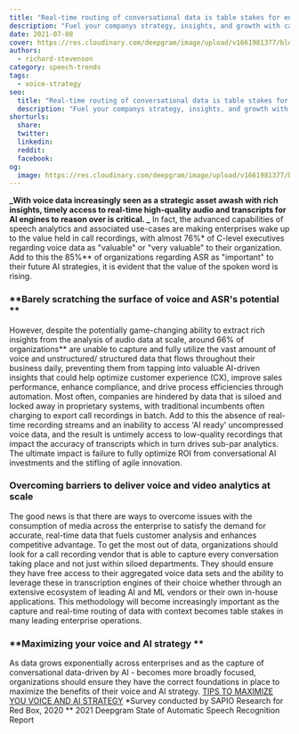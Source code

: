 ```yaml
---
title: "Real-time routing of conversational data is table stakes for enterprises"
description: "Fuel your companys strategy, insights, and growth with capturing and using the valuable voice data from all your meetings, phone calls, and video conferences."
date: 2021-07-08
cover: https://res.cloudinary.com/deepgram/image/upload/v1661981377/blog/real-time-routing-of-conversational-data-is-table-stakes-for-enterprises/real-time-routing-convo-data%402x.jpg
authors:
  - richard-stevenson
category: speech-trends
tags:
  - voice-strategy
seo:
  title: "Real-time routing of conversational data is table stakes for enterprises"
  description: "Fuel your companys strategy, insights, and growth with capturing and using the valuable voice data from all your meetings, phone calls, and video conferences."
shorturls:
  share: 
  twitter: 
  linkedin: 
  reddit: 
  facebook: 
og:
  image: https://res.cloudinary.com/deepgram/image/upload/v1661981377/blog/real-time-routing-of-conversational-data-is-table-stakes-for-enterprises/real-time-routing-convo-data%402x.jpg
---
```


**_With voice data increasingly seen as a strategic asset awash with rich insights, timely access to real-time high-quality audio and transcripts for AI engines to reason over is critical. _** In fact, the advanced capabilities of speech analytics and associated use-cases are making enterprises wake up to the value held in call recordings, with almost 76%* of C-level executives regarding voice data as "valuable" or "very valuable" to their organization.  Add to this the 85%** of organizations regarding ASR as "important" to their future AI strategies, it is evident that the value of the spoken word is rising.

### **Barely scratching the surface of voice and ASR's potential **

However, despite the potentially game-changing ability to extract rich insights from the analysis of audio data at scale, around 66% of organizations** are unable to capture and fully utilize the vast amount of voice and unstructured/ structured data that flows throughout their business daily, preventing them from tapping into valuable AI-driven insights that could help optimize customer experience (CX), improve sales performance, enhance compliance, and drive process efficiencies through automation.  Most often, companies are hindered by data that is siloed and locked away in proprietary systems, with traditional incumbents often charging to export call recordings in batch. Add to this the absence of real-time recording streams and an inability to access 'AI ready' uncompressed voice data, and the result is untimely access to low-quality recordings that impact the accuracy of transcripts which in turn drives sub-par analytics. The ultimate impact is failure to fully optimize ROI from conversational AI investments and the stifling of agile innovation.

### **Overcoming barriers to deliver voice and video analytics at scale**

The good news is that there are ways to overcome issues with the consumption of media across the enterprise to satisfy the demand for accurate, real-time data that fuels customer analysis and enhances competitive advantage. To get the most out of data, organizations should look for a call recording vendor that is able to capture every conversation taking place and not just within siloed departments. They should ensure they have free access to their aggregated voice data sets and the ability to leverage these in transcription engines of their choice whether through an extensive ecosystem of leading AI and ML vendors or their own in-house applications. This methodology will become increasingly important as the capture and real-time routing of data with context becomes table stakes in many leading enterprise operations.

### **Maximizing your voice and AI strategy **

As data grows exponentially across enterprises and as the capture of conversational data-driven by AI - becomes more broadly focused, organizations should ensure they have the correct foundations in place to maximize the benefits of their voice and AI strategy.  [TIPS TO MAXIMIZE YOU VOICE AND AI STRATEGY](https://www.redboxvoice.com/campaigns/the-secrets-to-maximizing-your-voice-and-ai-strategy-whitepaper) *Survey conducted by SAPIO Research for Red Box, 2020  ** 2021 Deepgram State of Automatic Speech Recognition Report 
